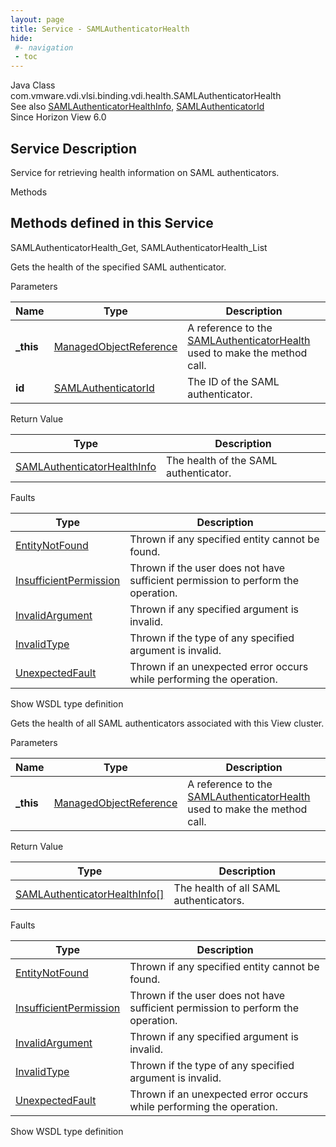 ```yaml
---
layout: page
title: Service - SAMLAuthenticatorHealth
hide:
 #- navigation
 - toc
---
```


  
 
  



Java Class
    com.vmware.vdi.vlsi.binding.vdi.health.SAMLAuthenticatorHealth  
See also
     [SAMLAuthenticatorHealthInfo](vdi.health.SAMLAuthenticatorHealth.SAMLAuthenticatorHealthInfo.md), [SAMLAuthenticatorId](vdi.entity.SAMLAuthenticatorId.md)  
Since 
    Horizon View 6.0

  


## Service Description

Service for retrieving health information on SAML authenticators. 

Methods

Methods defined in this Service   
---  
SAMLAuthenticatorHealth_Get, SAMLAuthenticatorHealth_List  
  



Gets the health of the specified SAML authenticator. 

Parameters 

Name| Type| Description  
---|---|---  
**_this**| [ManagedObjectReference](vmodl.ManagedObjectReference.md)|  A reference to the [SAMLAuthenticatorHealth](vdi.health.SAMLAuthenticatorHealth.md) used to make the method call.   
**id**| [SAMLAuthenticatorId](vdi.entity.SAMLAuthenticatorId.md)|  The ID of the SAML authenticator.   
  
  


Return Value 

Type |  Description   
---|---  
[SAMLAuthenticatorHealthInfo](vdi.health.SAMLAuthenticatorHealth.SAMLAuthenticatorHealthInfo.md)| The health of the SAML authenticator.  
  


Faults 

Type |  Description   
---|---  
[EntityNotFound](vdi.fault.EntityNotFound.md)| Thrown if any specified entity cannot be found.  
[InsufficientPermission](vdi.fault.InsufficientPermission.md)| Thrown if the user does not have sufficient permission to perform the operation.  
[InvalidArgument](vdi.fault.InvalidArgument.md)| Thrown if any specified argument is invalid.  
[InvalidType](vdi.fault.InvalidType.md)| Thrown if the type of any specified argument is invalid.  
[UnexpectedFault](vdi.fault.UnexpectedFault.md)| Thrown if an unexpected error occurs while performing the operation.  
  
Show WSDL type definition

  
  
  



Gets the health of all SAML authenticators associated with this View cluster. 

Parameters 

Name| Type| Description  
---|---|---  
**_this**| [ManagedObjectReference](vmodl.ManagedObjectReference.md)|  A reference to the [SAMLAuthenticatorHealth](vdi.health.SAMLAuthenticatorHealth.md) used to make the method call.   
  


Return Value 

Type |  Description   
---|---  
[SAMLAuthenticatorHealthInfo[]](vdi.health.SAMLAuthenticatorHealth.SAMLAuthenticatorHealthInfo.md)| The health of all SAML authenticators.  
  


Faults 

Type |  Description   
---|---  
[EntityNotFound](vdi.fault.EntityNotFound.md)| Thrown if any specified entity cannot be found.  
[InsufficientPermission](vdi.fault.InsufficientPermission.md)| Thrown if the user does not have sufficient permission to perform the operation.  
[InvalidArgument](vdi.fault.InvalidArgument.md)| Thrown if any specified argument is invalid.  
[InvalidType](vdi.fault.InvalidType.md)| Thrown if the type of any specified argument is invalid.  
[UnexpectedFault](vdi.fault.UnexpectedFault.md)| Thrown if an unexpected error occurs while performing the operation.  
  
Show WSDL type definition

  
  
  
  
  
  
  

